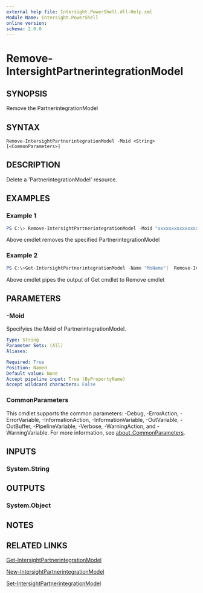 ```yaml
---
external help file: Intersight.PowerShell.dll-Help.xml
Module Name: Intersight.PowerShell
online version:
schema: 2.0.0
---
```


# Remove-IntersightPartnerintegrationModel

## SYNOPSIS
Remove the PartnerintegrationModel

## SYNTAX

```
Remove-IntersightPartnerintegrationModel -Moid <String> [<CommonParameters>]
```

## DESCRIPTION
Delete a &apos;PartnerintegrationModel&apos; resource.

## EXAMPLES

### Example 1
```powershell
PS C:\> Remove-IntersightPartnerintegrationModel -Moid "xxxxxxxxxxxxxxxxxxxxxxxxxxx"
```
Above cmdlet removes the specified PartnerintegrationModel 

### Example 2
```powershell
PS C:\>Get-IntersightPartnerintegrationModel -Name "MoName"|  Remove-IntersightPartnerintegrationModel
```
Above cmdlet pipes the output of Get cmdlet to Remove cmdlet

## PARAMETERS

### -Moid
Specifyies the Moid of PartnerintegrationModel.

```yaml
Type: String
Parameter Sets: (All)
Aliases:

Required: True
Position: Named
Default value: None
Accept pipeline input: True (ByPropertyName)
Accept wildcard characters: False
```

### CommonParameters
This cmdlet supports the common parameters: -Debug, -ErrorAction, -ErrorVariable, -InformationAction, -InformationVariable, -OutVariable, -OutBuffer, -PipelineVariable, -Verbose, -WarningAction, and -WarningVariable. For more information, see [about_CommonParameters](http://go.microsoft.com/fwlink/?LinkID=113216).

## INPUTS

### System.String

## OUTPUTS

### System.Object
## NOTES

## RELATED LINKS

[Get-IntersightPartnerintegrationModel](./Get-IntersightPartnerintegrationModel.md)

[New-IntersightPartnerintegrationModel](./New-IntersightPartnerintegrationModel.md)

[Set-IntersightPartnerintegrationModel](./Set-IntersightPartnerintegrationModel.md)

